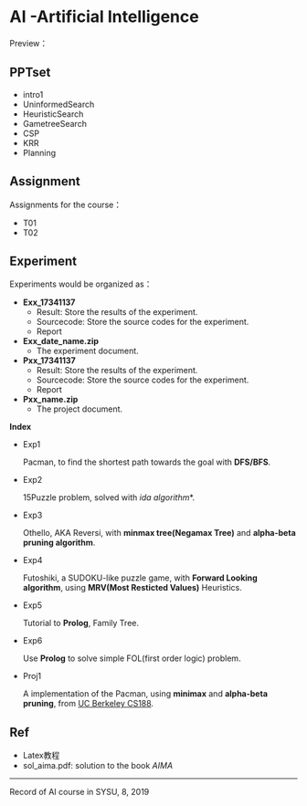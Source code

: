 # AI -Artificial Intelligence

Preview：

## PPTset

* intro1
* UninformedSearch
* HeuristicSearch
* GametreeSearch
* CSP
* KRR
* Planning

## Assignment

Assignments for the course：

* T01
* T02

## Experiment

Experiments would be organized as：

* **Exx_17341137**
  * Result: Store the results of the experiment.
  * Sourcecode: Store the source codes for the experiment.
  * Report
* **Exx_date_name.zip**
  * The experiment document.
* **Pxx_17341137**
  - Result: Store the results of the experiment.
  - Sourcecode: Store the source codes for the experiment.
  - Report
* **Pxx_name.zip**
  - The project document.

**Index**

- Exp1

  Pacman, to find the shortest path towards the goal with **DFS/BFS**.

- Exp2

  15Puzzle problem, solved with **ida* algorithm**.
  
- Exp3

  Othello, AKA Reversi, with **minmax tree(Negamax Tree)** and **alpha-beta pruning algorithm**.
  
- Exp4

  Futoshiki, a SUDOKU-like puzzle game, with **Forward Looking algorithm**, using **MRV(Most Resticted Values)** Heuristics.
  
- Exp5

  Tutorial to **Prolog**, Family Tree.

- Exp6

  Use **Prolog** to solve simple FOL(first order logic) problem.

- Proj1

  A implementation of the Pacman, using **minimax** and **alpha-beta pruning**, from [UC Berkeley CS188](http://ai.berkeley.edu/multiagent.html#Q5).

## Ref

* Latex教程
* sol_aima.pdf: solution to the book *AIMA*

---

Record of AI course in SYSU, 8, 2019